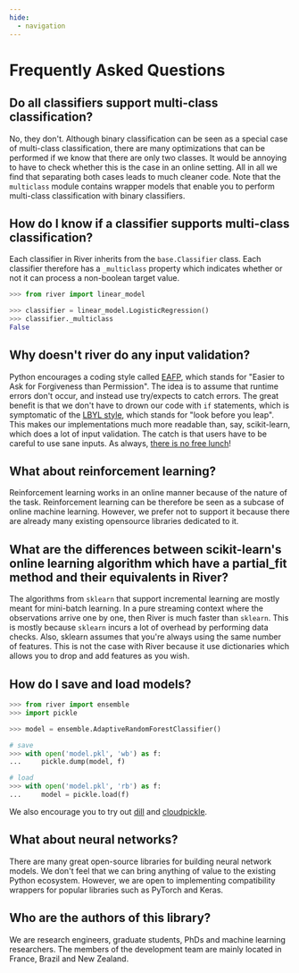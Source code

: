 ```yaml
---
hide:
  - navigation
---
```


# Frequently Asked Questions

## Do all classifiers support multi-class classification?

No, they don't. Although binary classification can be seen as a special case of multi-class classification, there are many optimizations that can be performed if we know that there are only two classes. It would be annoying to have to check whether this is the case in an online setting. All in all we find that separating both cases leads to much cleaner code. Note that the `multiclass` module contains wrapper models that enable you to perform multi-class classification with binary classifiers.

## How do I know if a classifier supports multi-class classification?

Each classifier in River inherits from the `base.Classifier` class. Each classifier therefore has a `_multiclass` property which indicates whether or not it can process a non-boolean target value.

```python
>>> from river import linear_model

>>> classifier = linear_model.LogisticRegression()
>>> classifier._multiclass
False
```

## Why doesn't river do any input validation?

Python encourages a coding style called [EAFP](https://docs.python.org/2/glossary.html?highlight=EAFP#term-eafp), which stands for "Easier to Ask for Forgiveness than Permission". The idea is to assume that runtime errors don't occur, and instead use try/expects to catch errors. The great benefit is that we don't have to drown our code with `if` statements, which is symptomatic of the [LBYL style](https://docs.python.org/2/glossary.html?highlight=EAFP#term-lbyl), which stands for "look before you leap". This makes our implementations much more readable than, say, scikit-learn, which does a lot of input validation. The catch is that users have to be careful to use sane inputs. As always, [there is no free lunch](https://www.wikiwand.com/en/No_free_lunch_theorem)!

## What about reinforcement learning?

Reinforcement learning works in an online manner because of the nature of the task. Reinforcement learning can be therefore be seen as a subcase of online machine learning. However, we prefer not to support it because there are already many existing opensource libraries dedicated to it.

## What are the differences between scikit-learn's online learning algorithm which have a partial_fit method and their equivalents in River?

The algorithms from `sklearn` that support incremental learning are mostly meant for mini-batch learning. In a pure streaming context where the observations arrive one by one, then River is much faster than `sklearn`. This is mostly because `sklearn` incurs a lot of overhead by performing data checks. Also, sklearn assumes that you're always using the same number of features. This is not the case with River because it use dictionaries which allows you to drop and add features as you wish.

## How do I save and load models?

```python
>>> from river import ensemble
>>> import pickle

>>> model = ensemble.AdaptiveRandomForestClassifier()

# save
>>> with open('model.pkl', 'wb') as f:
...     pickle.dump(model, f)

# load
>>> with open('model.pkl', 'rb') as f:
...     model = pickle.load(f)
```

We also encourage you to try out [dill](https://dill.readthedocs.io/en/latest/dill.html) and [cloudpickle](https://github.com/cloudpipe/cloudpickle).

## What about neural networks?

There are many great open-source libraries for building neural network models. We don't feel that we can bring anything of value to the existing Python ecosystem. However, we are open to implementing compatibility wrappers for popular libraries such as PyTorch and Keras.

## Who are the authors of this library?

We are research engineers, graduate students, PhDs and machine learning researchers. The members of the development team are mainly located in France, Brazil and New Zealand.
